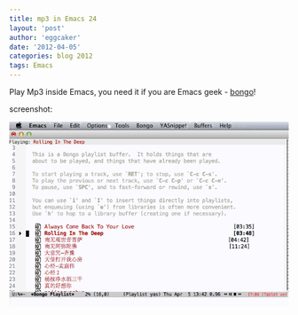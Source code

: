 ```yaml
---
title: mp3 in Emacs 24 
layout: 'post'
author: 'eggcaker'
date: '2012-04-05'
categories: blog 2012
tags: Emacs
---
```



Play Mp3 inside Emacs, you need it if you are Emacs geek -
[bongo](https://github.com/dbrock/bongo)!

screenshot:

![Mp3 in Emacs](/assets/articles/2012/04/mp3_in_emacs.png)

